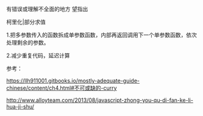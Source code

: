 有错误或理解不全面的地方 望指出

柯里化|部分求值

1.把多参数传入的函数拆成单参数函数，内部再返回调用下一个单参数函数，依次处理剩余的参数。

2.减少重复代码，延迟计算


参考：

https://llh911001.gitbooks.io/mostly-adequate-guide-chinese/content/ch4.html#不可或缺的-curry

http://www.alloyteam.com/2013/08/javascript-zhong-you-qu-di-fan-ke-li-hua-ji-shu/






